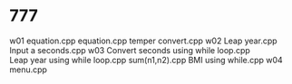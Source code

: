 # 777
w01 equation.cpp
    equation.cpp
    temper convert.cpp
w02 Leap year.cpp
    Input a seconds.cpp
w03 Convert seconds using while loop.cpp   
    Leap year using while loop.cpp
    sum(n1,n2).cpp
    BMI using while.cpp
w04 menu.cpp    
